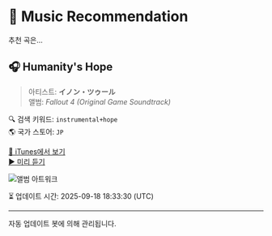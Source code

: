 
# 🎵 Music Recommendation

추천 곡은...

## 🎧 Humanity's Hope  
> 아티스트: **イノン・ツゥール**  
> 앨범: _Fallout 4 (Original Game Soundtrack)_  

🔍 검색 키워드: `instrumental+hope`  
🌎 국가 스토어: `JP`

[🔗 iTunes에서 보기](https://music.apple.com/jp/album/humanitys-hope/1052835490?i=1052837530&uo=4)  
[▶️ 미리 듣기](https://audio-ssl.itunes.apple.com/itunes-assets/AudioPreview125/v4/92/36/13/92361363-3a84-2640-8e64-5f2816b3c649/mzaf_18334036737383207256.plus.aac.p.m4a)

![앨범 아트워크](https://is1-ssl.mzstatic.com/image/thumb/Music125/v4/04/29/ba/0429baea-1c21-bf1d-d023-389c64187144/mzm.zhdvbrkt.jpg/100x100bb.jpg)

⏳ 업데이트 시간: 2025-09-18 18:33:30 (UTC)

---
자동 업데이트 봇에 의해 관리됩니다.
